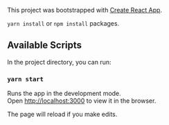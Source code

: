 
This project was bootstrapped with [Create React App](https://github.com/facebook/create-react-app).

`yarn install` or `npm install` packages.

## Available Scripts

In the project directory, you can run:

### `yarn start`

Runs the app in the development mode.<br />
Open [http://localhost:3000](http://localhost:3000) to view it in the browser.

The page will reload if you make edits.<br />
